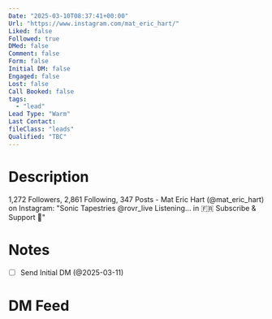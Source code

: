 ```yaml
---
Date: "2025-03-10T08:37:41+00:00"
Url: "https://www.instagram.com/mat_eric_hart/"
Liked: false
Followed: true
DMed: false
Comment: false
Form: false
Initial DM: false
Engaged: false
Lost: false
Call Booked: false
tags:
  - "lead"
Lead Type: "Warm"
Last Contact:
fileClass: "leads"
Qualified: "TBC"
---
```

# Description
1,272 Followers, 2,861 Following, 347 Posts - Mat Eric Hart (@mat_eric_hart) on Instagram: "Sonic Tapestries @rovr_live 
Listening...
in 🇫🇷
Subscribe & Support 🔗"
# Notes
- [ ] Send Initial DM (@2025-03-11)
# DM Feed